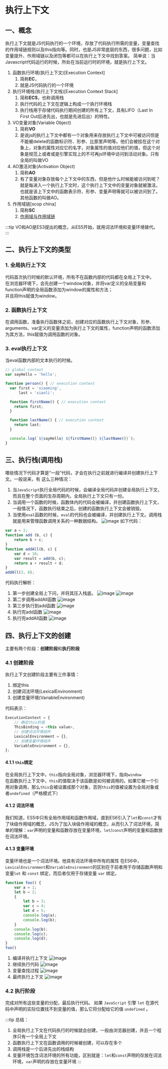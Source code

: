 # 执行上下文
## 一、概念
执行上下文就是JS代码执行的一个环境，存放了代码执行所需的变量，变量查找的作用域链规则以及this指向等。同时，也是JS非常底层的东西，很多问题，比如变量提升、作用域链以及闭包等都可以在执行上下文中找到答案。
简单说：当Javascript代码运行的时候，所处在当前运行时的环境，就是执行上下文。
1. 函数执行环境(执行上下文)[Execution Context]
   1. 简称<b>EC</b>，
   2. 就是JS代码执行的一个环境
2. 执行环境栈(执行上下文栈)[Execution Context Stack]
   1. 简称<b>ECS</b>，也称调用栈
   2. 执行代码的上下文在逻辑上构成一个执行环境栈
   3. 执行栈用于存储代码执行期间创建的所有上下文，具有LIFO（Last In First Out后进先出，也就是先进后出）的特性。
3. VO变量对象(Variable Object)
   1. 简称<b>VO</b>
   2. 是说js的执行上下文中都有一个对象用来存放执行上下文中可被访问但是不能被delete的函数标识符、形参、比那里声明等。他们会被挂在这个对象上，对象的属性对应它的名字，对象属性的值对应他们的值，但这个对象是规范上或者或是引擎实现上的不可再js环境中访问到活动对象。只有全局的叫做VO
4. AO激活对象(Activation Object)
   1. 简称<b>AO</b>
   2. 有了变量对象存放每个上下文中的东西，但是他什么时候能被访问到呢？就是每进入一个执行上下文时，这个执行上下文中的变量对象就被激活，也就是该上下文中的函数表示符、形参、变量声明等就可以被访问到了。其他函数的叫做AO。
5. 作用域链[scop china]
   1. 简称<b>SC</b>
   2. [作用域与作用域链](4-scope.md)

:::tip
VO和AO是ES3提出的概念，从ES5开始，就用词法环境和变量环境替代。
:::

## 二、执行上下文的类型
### 1. 全局执行上下文
代码首次执行时候的默认环境，所有不在函数内部的代码都在全局上下文中。<br/>
在浏览器环境下，会先创建一个window对象，并将var定义的全局变量和function声明的全局函数添加为window的属性和方法；<br/>
并且将this赋值为window。
### 2. 函数执行上下文
在调用函数，准备执行函数体之前，创建对应的函数执行上下文对象，形参、arguments、var定义的变量添加为执行上下文的属性，function声明的函数添加为其方法，this赋值为调用函数的对象。
### 3. eval执行上下文
当eval函数内部的文本执行的时候。
```js
// global context
var sayHello = 'hello';

function person() { // execution context
  var first = 'xiaoming',
      last = 'xiaoli';

  function firstName() { // execution context
    return first;
  }

  function lastName() { // execution context
    return last;
  }

  console.log(`${sayHello} ${firstName()} ${lastName()}`);
}
```
## 三、执行栈(调用栈)
哪些情况下代码才算是“⼀段”代码，才会在执⾏之前就进⾏编译并创建执⾏上下⽂。⼀般说来，有
这么三种情况：
1. 当`JavaScript`执⾏全局代码的时候，会编译全局代码并创建全局执⾏上下⽂，⽽且在整个⻚⾯的⽣存周期内，全局执⾏上下⽂只有⼀份。
2. 当调⽤⼀个函数的时候，函数体内的代码会被编译，并创建函数执⾏上下⽂，⼀般情况下，函数执⾏结束之后，创建的函数执⾏上下⽂会被销毁。
3. 当使⽤`eval`函数的时候，`eval`的代码也会被编译，并创建执⾏上下⽂。调⽤栈就是⽤来管理函数调⽤关系的⼀种数据结构。
![image](../../images/2.png)
如下代码：
```js
var a = 2;
function add (b, c) {
    return b + c;
}
function addAll(b, c) {
    var d = 10;
    var result = add(b, c);
    return a + result + d;
}
addAll(3, 6);
```
代码执行解析：
1. 第一步创建全局上下问，并将其压入栈底。
![image](../../images/3.png)
![image](../../images/4.png)
2. 第二步调用addAll函数
![image](../../images/5.png)
3. 第三步执行到add函数
![image](../../images/6.png)
4. 执行完add函数
![image](../../images/7.png)
5. 执行完addAll函数
![image](../../images/8.png)
## 四、执行上下文的创建
主要有两个阶段：<b>创建阶段</b>和<b>执行阶段</b>
### 4.1 创建阶段
执行上下文创建阶段主要有三件事情：
1. 绑定this
2. 创建词法环境(LexicalEnvironment)
3. 创建变量环境(VariableEnvironment)

代码表示：
```js
ExecutionContext = {
    // 确定this的值
    ThisBinding = <this value>,
    // 创建词法环境组件
    LexicalEnvironment = {},
    // 创建变量环境组件
    VariableEnvironment = {},
};
```
#### 4.1.1 `this`绑定
在全局执行上下文中，`this`指向全局对象，浏览器环境下，指向`window`<br/>
在函数执行上下文中，`this`的值取决于该函数是如何被调用的。如果它被一个引用对象调用，那么`this`会被设置成那个对象，否则`this`的值被设置为全局对象或者`undefined`（严格模式下）

#### 4.1.2 词法环境
我们知道，ES5中只有全局作用域和函数作用域，直到ES6引入了`let`和`const`才有了块级作用域的概念，JS为了加入块级作用域的概念，从而引入了词法环境，简单的理解：`var`声明的变量和函数存放在变量环境，`let`/`const`声明的变量和函数放在词法环境。
#### 4.1.3 变量环境
变量环境也是一个词法环境。他具有词法环境中所有的属性 在ES6中，`LexicalEnvironment`和`VariableEnvironment`的区别在于前者用于存储函数声明和变量`let` 和 `const` 绑定，而后者仅用于存储变量 `var` 绑定。
```js
function foo() {
    var a = 1;
    let b = 2;
    {
        let b = 3;
        var c = 4;
        let d = 5;
        console.log(a);
        console.log(b);
    }
    console.log(b);
    console.log(c);
    console.log(d);
}
foo()
```
1. 编译并执行上下文
![image](../../images/9.png)
2. 继续执行代码
![image](../../images/10.png)
3. 变量查找过程
![image](../../images/11.png)
4. 最终执行上下文
![image](../../images/12.png)
### 4.2 执行阶段
完成对所有这些变量的分配，最后执行代码。
如果 `JavaScript` 引擎 `let` 在源代码中声明的实际位置找不到变量的值，那么它将分配给它的值 `undefined` 。

:::tip
总结：
1. 全局执行上下文在代码执行的时候就会创建，一般由浏览器创建，并且一个程序只有一个全局上下文
2. 函数执行上下文在函数调用的时候被创建，可以存在多个
3. 调用栈是一个后进先出的栈结构
4. 变量环境包含词法环境的所有功能，区别就是：`let`和`const`声明的存放在词法环境，`var`声明的存放在变量环境
:::